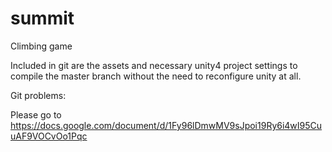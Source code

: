 summit
======

Climbing game

Included in git are the assets and necessary unity4 project settings to compile the master branch without the need to reconfigure unity at all.

Git problems:

Please go to https://docs.google.com/document/d/1Fy96lDmwMV9sJpoi19Ry6i4wI95CuuAF9VOCvOo1Pqc